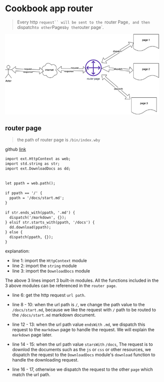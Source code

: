 # Cookbook app router
> Every http `request`` will be sent to the `router Page`, and then `dispatch` to other `Pages` by the `router page`.

![platform structure](/docs/wby_platform.png)

## router page
> the path of router page is `/bin/index.wby`

github [link](https://github.com/pomelio/cookbook/blob/main/bin/index.wby) 

```
import ext.HttpContext as web;
import std.string as str;
import ext.DownloadDocs as dd;


let ppath = web.path();

if ppath == '/' {
  ppath = '/docs/start.md';
}

if str.ends_with(ppath, '.md') {
  dispatch('/markdown', {});
} elsif str.starts_with(ppath, '/docs') {
  dd.download(ppath);
} else {
  dispatch(ppath, {});
}
```

explanation:
- line 1: import the `HttpContext` module
- line 2: import the `string` module
- line 3: import the `DownloadDocs` module

The above 3 lines import 3 built-in modules. All the functions included in the 3 above modules can be referenced in the `router page`.

- line 6: get the http request `url path`. 

- line 8 - 10: when the url path is `/`, we change the path value to the `/docs/start.md`, because we like the request with `/` path to be routed to the `/docs/start.md` markdown document.

- line 12 - 13: when the url path value `endsWith` `.md`, we dispatch this request to the `markdown` page to handle the request. We will explain the `markdown` page later.

- line 14 - 15: when the url path value `starsWith` `/docs`, The request is to downlod the documents such as the `js` or `css` or other resources, we dispatch the request to the `DownloadDocs` module's `download` function to handle the downloading request. 

- line 16 - 17, otherwise we dispatch the request to the other `page` which match the url path.

